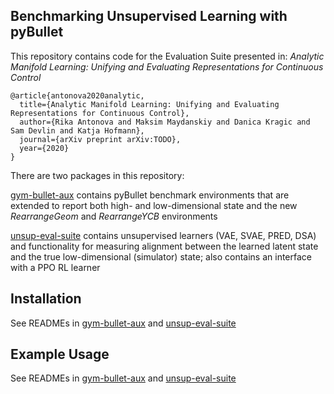 ## Benchmarking Unsupervised Learning with pyBullet

This repository contains code for the Evaluation Suite presented in:
*Analytic Manifold Learning: Unifying and Evaluating Representations for Continuous Control*
```
@article{antonova2020analytic,
  title={Analytic Manifold Learning: Unifying and Evaluating Representations for Continuous Control},
  author={Rika Antonova and Maksim Maydanskiy and Danica Kragic and Sam Devlin and Katja Hofmann},
  journal={arXiv preprint arXiv:TODO},
  year={2020}
}
```

There are two packages in this repository:

[gym-bullet-aux](gym-bullet-aux) contains pyBullet benchmark environments that are extended to report both high- and low-dimensional state and the new *RearrangeGeom* and *RearrangeYCB* environments

[unsup-eval-suite](unsup-eval-suite) contains unsupervised learners (VAE, SVAE, PRED, DSA) and functionality for measuring alignment between the learned latent state and the true low-dimensional (simulator) state; also contains an interface with a PPO RL learner


## Installation

See READMEs in [gym-bullet-aux](gym-bullet-aux) and [unsup-eval-suite](unsup-eval-suite)


## Example Usage

See READMEs in [gym-bullet-aux](gym-bullet-aux) and [unsup-eval-suite](unsup-eval-suite)
